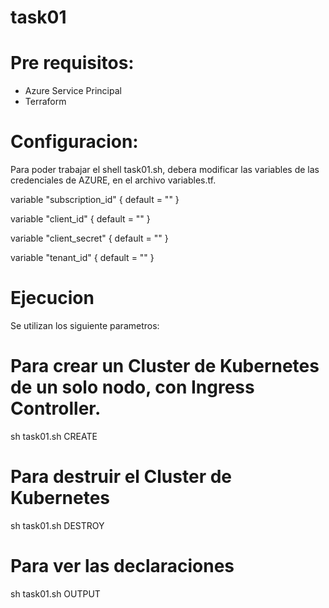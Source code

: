 # task01

# Pre requisitos:
- Azure Service Principal
- Terraform

# Configuracion:

Para poder trabajar el shell task01.sh, debera modificar las variables de las credenciales de AZURE, en el archivo variables.tf.

variable "subscription_id" {
  default = ""
}

variable "client_id" {
  default = ""
}

variable "client_secret" {
  default = ""
}

variable "tenant_id" {
  default = ""
}

# Ejecucion

Se utilizan los siguiente parametros:

# Para crear un Cluster de Kubernetes de un solo nodo, con Ingress Controller.
sh task01.sh CREATE

# Para destruir el Cluster de Kubernetes
sh task01.sh DESTROY

# Para ver las declaraciones
sh task01.sh OUTPUT
